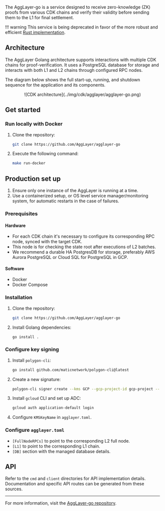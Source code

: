 The AggLayer-go is a service designed to receive zero-knowledge (ZK) proofs  from various CDK chains and verify their validity before sending them to the L1 for final settlement.

!!! warning
    This service is being deprecated in favor of the more robust and efficient [Rust implementation](agglayer-rs.md).

## Architecture

The AggLayer Golang architecture supports interactions with multiple CDK chains for proof-verification. It uses a PostgreSQL database for storage and interacts with both L1 and L2 chains through configured RPC nodes.

The diagram below shows the full start-up, running, and shutdown sequence for the application and its components.

<center>
![CDK architecture](../img/cdk/agglayer/agglayer-go.png)
</center>

## Get started

### Run locally with Docker

1. Clone the repository:

    ```bash
    git clone https://github.com/AggLayer/agglayer-go
    ```

2. Execute the following command:

    ```bash
    make run-docker
    ```

## Production set up

1. Ensure only one instance of the AggLayer is running at a time.
2. Use a containerized setup, or OS level service manager/monitoring system, for automatic restarts in the case of failures.

### Prerequisites

#### Hardware

- For each CDK chain it's necessary to configure its corresponding RPC node, synced with the target CDK. 
- This node is for checking the state root after executions of L2 batches.
- We recommend a durable HA PostgresDB for storage, preferably AWS Aurora PostgreSQL or Cloud SQL for PostgreSQL in GCP.

#### Software

- Docker
- Docker Compose

### Installation

1. Clone the repository:

    ```bash
    git clone https://github.com/AggLayer/agglayer-go
    ```

2. Install Golang dependencies:

    ```bash
    go install .
    ```

### Configure key signing 

1. Install `polygon-cli`:

    ```bash
    go install github.com/maticnetwork/polygon-cli@latest
    ```

2. Create a new signature:

    ```bash
    polygon-cli signer create --kms GCP --gcp-project-id gcp-project --key-id mykey-tmp
    ```

3. Install `gcloud` CLI and set up ADC:

    ```bash
    gcloud auth application-default login
    ```

4. Configure `KMSKeyName` in `agglayer.toml`.

### Configure `agglayer.toml`

* `[FullNodeRPCs]` to point to the corresponding L2 full node.
* `[L1]` to point to the corresponding L1 chain.
* `[DB]` section with the managed database details.

## API

Refer to the `cmd` and `client` directories for API implementation details. Documentation and specific API routes can be generated from these sources.

---

For more information, visit the [AggLayer-go repository](https://github.com/AggLayer/agglayer-go).